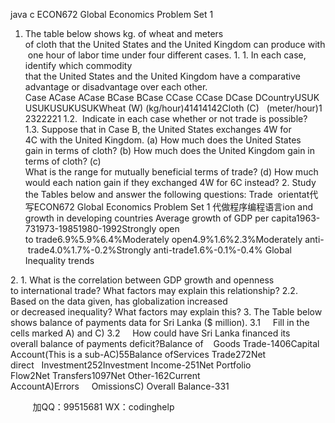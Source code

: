 java c
ECON672 Global Economics
Problem Set 1
1. The table below shows kg. of wheat and meters of cloth that the United States and the United Kingdom can produce with one hour of labor time under four different cases.
1. 1. In each case, identify which commodity that the United States and the United Kingdom have a comparative advantage or disadvantage over each other.
Case ACase ACase BCase BCase CCase CCase DCase DCountryUSUKUSUKUSUKUSUKWheat (W) (kg/hour)41414142Cloth (C)   (meter/hour)12322221
1.2.  Indicate in each case whether or not trade is possible?
1.3. Suppose that in Case B, the United States exchanges 4W for 4C with the United Kingdom.
(a) How much does the United States gain in terms of cloth?
(b) How much does the United Kingdom gain in terms of cloth?
(c) What is the range for mutually beneficial terms of trade?
(d) How much would each nation gain if they exchanged 4W for 6C instead?
2. Study the Tables below and answer the following questions:
Trade  orientat代 写ECON672 Global Economics Problem Set 1
代做程序编程语言ion and growth in developing countries
Average growth of GDP per capita1963-731973-19851980-1992Strongly open to trade6.9%5.9%6.4%Moderately open4.9%1.6%2.3%Moderately anti- trade4.0%1.7%-0.2%Strongly anti-trade1.6%-0.1%-0.4%
Global Inequality trends

2. 1. What is the correlation between GDP growth and openness to international trade? What factors may explain this relationship?
2.2. Based on the data given, has globalization increased or decreased inequality? What factors may explain this?
3. The Table below shows balance of payments data for Sri Lanka ($ million).
3.1     Fill in the cells marked A) and C)
3.2     How could have Sri Lanka financed its overall balance of payments deficit?Balance of    Goods Trade-1406Capital Account(This is a sub-AC)55Balance ofServices Trade272Net direct   Investment252Investment Income-251Net Portfolio Flow2Net Transfers1097Net Other-162Current AccountA)Errors     OmissionsC)
Overall Balance-331


         
加QQ：99515681  WX：codinghelp
